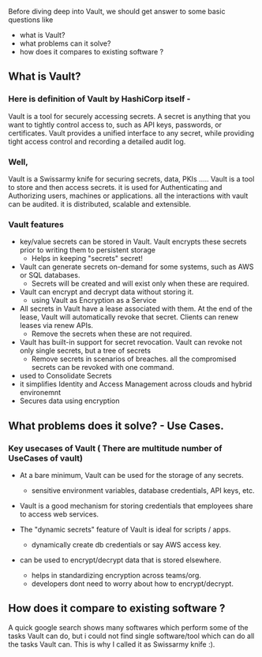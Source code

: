 Before diving deep into Vault, we should get answer to some basic questions like

- what is Vault? 
- what problems can it solve?
- how does it compares to existing software ?

  
    
    
## What is Vault?
### Here is definition of Vault by HashiCorp itself -

Vault is a tool for securely accessing secrets. A secret is anything that you want to tightly control access to, such as API keys, passwords, or certificates. 
Vault provides a unified interface to any secret, while providing tight access control and recording a detailed audit log.


### Well,  
Vault is a Swissarmy knife for securing secrets, data, PKIs ..... Vault is a tool to store and then access secrets. it is used for Authenticating and Authorizing users, machines or applications. all the interactions with vault can be audited. 
it is distributed, scalable and extensible.



### Vault features 

- key/value secrets can be stored in Vault. Vault encrypts these secrets prior to writing them to persistent storage
   - Helps in keeping "secrets" secret!
- Vault can generate secrets on-demand for some systems, such as AWS or SQL databases.
   - Secrets will be created and will exist only when these are required.
- Vault can encrypt and decrypt data without storing it. 
   - using Vault as Encryption as a Service
- All secrets in Vault have a lease associated with them. At the end of the lease, Vault will automatically revoke that secret. Clients can renew leases via renew APIs.
   - Remove the secrets when these are not required.
- Vault has built-in support for secret revocation. Vault can revoke not only single secrets, but a tree of secrets
   - Remove secrets in scenarios of breaches. all the compromised secrets can be revoked with one command.
- used to Consolidate Secrets
- it simplifies Identity and Access Management across clouds and hybrid environemnt
- Secures data using encryption

    
   
## What problems does it solve? - Use Cases.
### Key usecases of Vault ( There are multitude number of UseCases of vault)

- At a bare minimum, Vault can be used for the storage of any secrets. 
   - sensitive environment variables, database credentials, API keys, etc.

- Vault is a good mechanism for storing credentials that employees share to access web services. 

- The "dynamic secrets" feature of Vault is ideal for scripts / apps.
   - dynamically create db credentials or say AWS access key.

- can be used to encrypt/decrypt data that is stored elsewhere.
   - helps in standardizing encryption across teams/org.
   - developers dont need to worry about how to encrypt/decrypt.
     
       
       
   

 ## How does it compare to existing software ?
A quick google search shows many softwares which perform some of the tasks Vault can do, but i could not find single software/tool which can do all the tasks Vault can. This is why I called it as Swissarmy knife :).
